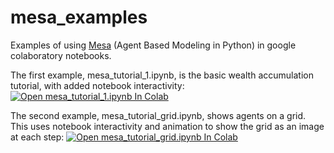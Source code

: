 # mesa_examples
Examples of using [Mesa](https://github.com/projectmesa/mesa) (Agent Based Modeling in Python) in google colaboratory notebooks.

The first example, mesa_tutorial_1.ipynb, is the basic wealth accumulation tutorial, with added notebook interactivity: [![Open mesa_tutorial_1.ipynb In Colab](https://colab.research.google.com/assets/colab-badge.svg)](https://colab.research.google.com/github/danadler-dev/mesa_examples/blob/main/mesa_tutorial_1.ipynb)

The second example, mesa_tutorial_grid.ipynb, shows agents on a grid. This uses notebook interactivity and animation to show the grid as an image at each step: [![Open mesa_tutorial_grid.ipynb In Colab](https://colab.research.google.com/assets/colab-badge.svg)](https://colab.research.google.com/github/danadler-dev/mesa_examples/blob/main/mesa_tutorial_grid.ipynb)
